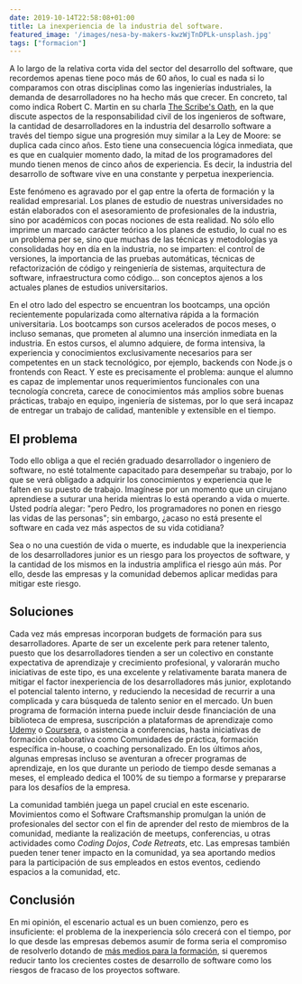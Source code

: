```yaml
---
date: 2019-10-14T22:58:08+01:00
title: La inexperiencia de la industria del software.
featured_image: '/images/nesa-by-makers-kwzWjTnDPLk-unsplash.jpg'
tags: ["formacion"]
---
```


A lo largo de la relativa corta vida del sector del desarrollo del software, que recordemos apenas tiene poco más de 60 años, lo cual es nada si lo comparamos con otras disciplinas como las ingenierías industriales, la demanda de desarrolladores no ha hecho más que crecer. En concreto, tal como indica Robert C. Martin en su charla [The Scribe's Oath](https://www.youtube.com/watch?v=Tng6Fox8EfI), en la que discute aspectos de la responsabilidad civil de los ingenieros de software, la cantidad de desarrolladores en la industria del desarrollo software a través del tiempo sigue una progresión muy similar a la Ley de Moore: se duplica cada cinco años. Esto tiene una consecuencia lógica inmediata, que es que en cualquier momento dado, la mitad de los programadores del mundo tienen menos de cinco años de experiencia. Es decir, la industria del desarrollo de software vive en una constante y perpetua inexperiencia.

Este fenómeno es agravado por el gap entre la oferta de formación y la realidad empresarial. Los planes de estudio de nuestras universidades no están elaborados con el asesoramiento de profesionales de la industria, sino por académicos con pocas nociones de esta realidad. No sólo ello imprime un marcado carácter teórico a los planes de estudio, lo cual no es un problema per se, sino que muchas de las técnicas y metodologías ya consolidadas hoy en día en la industria, no se imparten: el control de versiones, la importancia de las pruebas automáticas, técnicas de refactorización de código y reingeniería de sistemas, arquitectura de software, infraestructura como código... son conceptos ajenos a los actuales planes de estudios universitarios.

En el otro lado del espectro se encuentran los bootcamps, una opción recientemente popularizada como alternativa rápida a la formación universitaria. Los bootcamps son cursos acelerados de pocos meses, o incluso semanas, que prometen al alumno una inserción inmediata en la industria. En estos cursos, el alumno adquiere, de forma intensiva, la experiencia y conocimientos exclusivamente necesarios para ser competentes en un stack tecnológico, por ejemplo, backends con Node.js o frontends con React. Y este es precisamente el problema: aunque el alumno es capaz de implementar unos requerimientos funcionales con una tecnología concreta, carece de conocimientos más amplios sobre buenas prácticas, trabajo en equipo, ingeniería de sistemas, por lo que será incapaz de entregar un trabajo de calidad, mantenible y extensible en el tiempo.

## El problema
Todo ello obliga a que el recién graduado desarrollador o ingeniero de software, no esté totalmente capacitado para desempeñar su trabajo, por lo que se verá obligado a adquirir los conocimientos y experiencia que le falten en su puesto de trabajo. Imagínese por un momento que un cirujano aprendiese a suturar una herida mientras lo está operando a vida o muerte. Usted podría alegar: "pero Pedro, los programadores no ponen en riesgo las vidas de las personas"; sin embargo, ¿acaso no está presente el software en cada vez más aspectos de su vida cotidiana?

Sea o no una cuestión de vida o muerte, es indudable que la inexperiencia de los desarrolladores junior es un riesgo para los proyectos de software, y la cantidad de los mismos en la industria amplifica el riesgo aún más. Por ello, desde las empresas y la comunidad debemos aplicar medidas para mitigar este riesgo.

## Soluciones
Cada vez más empresas incorporan budgets de formación para sus desarrolladores. Aparte de ser un excelente perk para retener talento, puesto que los desarrolladores tienden a ser un colectivo en constante expectativa de aprendizaje y crecimiento profesional, y valorarán mucho iniciativas de este tipo, es una excelente y relativamente barata manera de mitigar el factor inexperiencia de los desarrolladores más junior, explotando el potencial talento interno, y reduciendo la necesidad de recurrir a una complicada y cara búsqueda de talento senior en el mercado. Un buen programa de formación interna puede incluir desde financiación de una biblioteca de empresa, suscripción a plataformas de aprendizaje como [Udemy](https://udemy.com) o [Coursera](https://coursera.org), o asistencia a conferencias, hasta iniciativas de formación colaborativa como Comunidades de práctica, formación específica in-house, o coaching personalizado. En los últimos años, algunas empresas incluso se aventuran a ofrecer programas de aprendizaje, en los que durante un periodo de tiempo desde semanas a meses, el empleado dedica el 100% de su tiempo a formarse y prepararse para los desafíos de la empresa.

La comunidad también juega un papel crucial en este escenario. Movimientos como el Software Craftsmanship promulgan la unión de profesionales del sector con el fin de aprender del resto de miembros de la comunidad, mediante la realización de meetups, conferencias, u otras actividades como *Coding Dojos*, *Code Retreats*, etc. Las empresas también pueden tener tener impacto en la comunidad, ya sea aportando medios para la participación de sus empleados en estos eventos, cediendo espacios a la comunidad, etc.

## Conclusión
En mi opinión, el escenario actual es un buen comienzo, pero es insuficiente: el problema de la inexperiencia sólo crecerá con el tiempo, por lo que desde las empresas debemos asumir de forma seria el compromiso de resolverlo dotando de [más medios para la formación](/formacion/), si queremos reducir tanto los crecientes costes de desarrollo de software como los riesgos de fracaso de los proyectos software.
